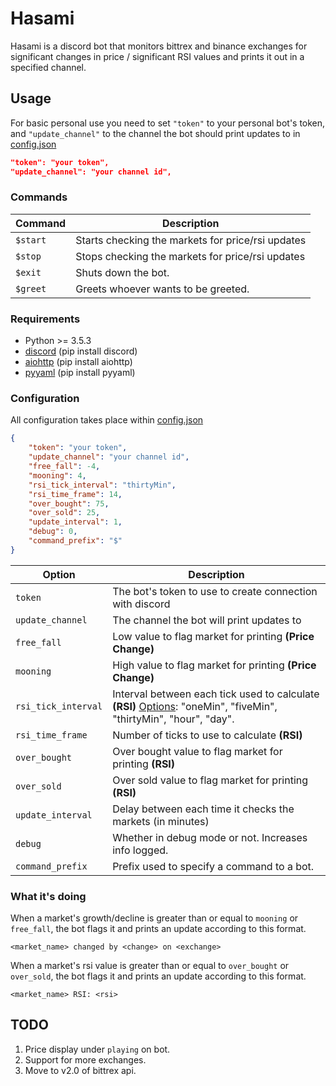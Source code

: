 # Hasami
Hasami is a discord bot that monitors bittrex and binance exchanges for significant changes in price / significant RSI values and prints it out in a specified channel.

## Usage
For basic personal use you need to set `"token"` to your personal bot's token, and `"update_channel"` to the channel the bot should print updates to in [config.json](/config.json)

```json
"token": "your token",
"update_channel": "your channel id",
```

### Commands
| Command | Description |
| --- | --- |
| `$start` | Starts checking the markets for price/rsi updates | 
| `$stop` | Stops checking the markets for price/rsi updates | 
| `$exit` | Shuts down the bot. |
| `$greet` | Greets whoever wants to be greeted. |

### Requirements
- Python >= 3.5.3
- [discord](https://github.com/Rapptz/discord.py) (pip install discord)
- [aiohttp](https://github.com/aio-libs/aiohttp) (pip install aiohttp) 
- [pyyaml](https://github.com/yaml/pyyaml) (pip install pyyaml)


### Configuration
All configuration takes place within [config.json](/config.json)

```json
{
	"token": "your token",
	"update_channel": "your channel id",
	"free_fall": -4,
	"mooning": 4,
	"rsi_tick_interval": "thirtyMin",
	"rsi_time_frame": 14, 
	"over_bought": 75,
	"over_sold": 25,
	"update_interval": 1,
	"debug": 0,
	"command_prefix": "$"
}
```

| Option | Description | 
| --- | --- | 
| `token` | The bot's token to use to create connection with discord | 
| `update_channel` | The channel the bot will print updates to |
| `free_fall` | Low value to flag market for printing **(Price Change)**|
| `mooning` | High value to flag market for printing **(Price Change)** |
| `rsi_tick_interval` | Interval between each tick used to calculate **(RSI)** [Options](https://github.com/thebotguys/golang-bittrex-api/wiki/Bittrex-API-Reference-(Unofficial)#getticks): "oneMin", "fiveMin", "thirtyMin", "hour", "day".  |
| `rsi_time_frame` | Number of ticks to use to calculate **(RSI)** |
| `over_bought` | Over bought value to flag market for printing **(RSI)** |
| `over_sold` | Over sold value to flag market for printing **(RSI)** | 
| `update_interval` | Delay between each time it checks the markets (in minutes) |
| `debug` | Whether in debug mode or not. Increases info logged. |
| `command_prefix` | Prefix used to specify a command to a bot. |

### What it's doing
When a market's growth/decline is greater than or equal to `mooning` or `free_fall`, the bot flags it and prints an update according to this format.
```
<market_name> changed by <change> on <exchange>
```

When a market's rsi value is greater than or equal to `over_bought` or `over_sold`, the bot flags it and prints an update according to this format.
```
<market_name> RSI: <rsi>
```

## TODO
1. Price display under `playing` on bot.
2. Support for more exchanges.
3. Move to v2.0 of bittrex api.


